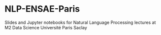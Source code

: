 # NLP-ENSAE-Paris

Slides and Jupyter notebooks for Natural Language Processing lectures at M2 Data Science Université Paris Saclay
